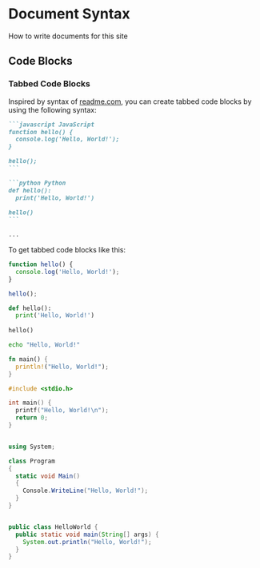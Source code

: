 # Document Syntax

How to write documents for this site

## Code Blocks

### Tabbed Code Blocks

Inspired by syntax of [readme.com](https://docs.readme.com/rdmd/docs/code-blocks), you can create tabbed code blocks
by using the following syntax:

````markdown Markdown
```javascript JavaScript
function hello() {
  console.log('Hello, World!');
}

hello();
```

```python Python
def hello():
  print('Hello, World!')
  
hello()
```

...
````

To get tabbed code blocks like this:

```javascript JavaScript
function hello() {
  console.log('Hello, World!');
}

hello();
```

```python Python
def hello():
  print('Hello, World!')
  
hello()
```

```bash Shell
echo "Hello, World!"
```

```rust Rust
fn main() {
  println!("Hello, World!");
}
```

```c C
#include <stdio.h>

int main() {
  printf("Hello, World!\n");
  return 0;
}
```

```csharp C#

using System;

class Program
{
  static void Main()
  {
    Console.WriteLine("Hello, World!");
  }
}
```

```java Java

public class HelloWorld {
  public static void main(String[] args) {
    System.out.println("Hello, World!");
  }
}
```